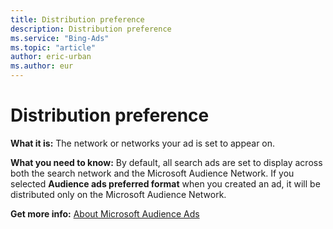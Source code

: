 ```yaml
---
title: Distribution preference
description: Distribution preference
ms.service: "Bing-Ads"
ms.topic: "article"
author: eric-urban
ms.author: eur
---
```


# Distribution preference

**What it is:** The network or networks your ad is set to appear on.

**What you need to know:** By default, all search ads are set to display across both the search network and the Microsoft Audience Network. If you selected **Audience ads preferred format** when you created an ad, it will be distributed only on the Microsoft Audience Network.

**Get more info:**     [About Microsoft Audience Ads](../hlp_BA_CONC_NativeAds.md)


